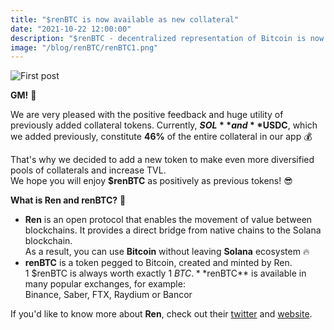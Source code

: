 ```yaml
---
title: "$renBTC is now available as new collateral"
date: "2021-10-22 12:00:00"
description: "$renBTC - decentralized representation of Bitcoin is now available as new collateral"
image: "/blog/renBTC/renBTC1.png"
---
```

![First post](/blog/renBTC/renBTC2.png "horizontal")

**GM!** 👋

We are very pleased with the positive feedback and huge utility of previously added collateral tokens.
Currently, **$SOL** and **$USDC**, which we added previously, constitute **46%** of the entire collateral in our app 💰  

That's why we decided to add a new token to make even more diversified pools of collaterals and increase TVL.  
We hope you will enjoy **$renBTC** as positively as previous tokens! 😎


**What is Ren and renBTC?** 🧐
* **Ren‌** ‌is‌ ‌an‌ ‌open‌ ‌protocol‌ ‌that‌ ‌enables‌ ‌the‌ ‌movement‌ ‌of‌ ‌value‌ ‌between‌ ‌blockchains. It provides a direct bridge from native chains to the Solana blockchain.  
As a result, you can use **Bitcoin** without leaving **Solana** ecosystem 🔥
 ‌
* **renBTC** is a token pegged to Bitcoin, created and minted by Ren.  
1 $renBTC is always worth exactly 1 $BTC.  
**$renBTC** is available in many popular exchanges, for example:  
Binance, Saber, FTX, Raydium or Bancor

If you'd like to know more about **Ren**, check out their [twitter](https://twitter.com/renprotocol) and [website](https://renproject.io/).
